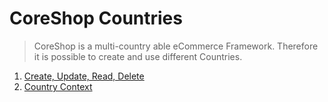 # CoreShop Countries

> CoreShop is a multi-country able eCommerce Framework. Therefore it is possible to create and use different Countries.

1. [Create, Update, Read, Delete](./01_CRUD.md)
2. [Country Context](./03_Context.md)